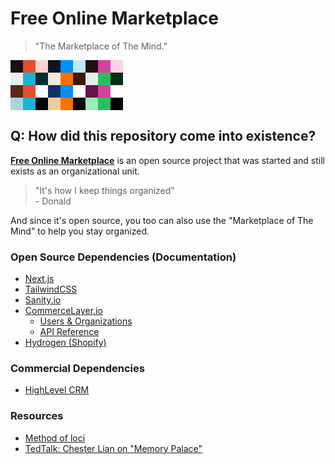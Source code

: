# Free Online Marketplace

> "The Marketplace of The Mind."
<div style="display: flex; max-width: 180px;">
  <div style="width: 33.333%; height: 20px; overflow: clip; display: flex;">
    <div style="width: 33.333%; height: 100%; background-color: #181111;">
    </div>
    <div style="width: 33.333%; height: 100%; background-color: #E54D2E;">
    </div>
    <div style="width: 33.333%; height: 100%; background-color: #fbd3cb;">
    </div>
  </div>
  <div style="width: 33.333%; height: 20px; overflow: clip; display: flex;">
    <div style="width: 33.333%; height: 100%; background-color: #0d1520;">
    </div>
    <div style="width: 33.333%; height: 100%; background-color: #0090FF;">
    </div>
    <div style="width: 33.333%; height: 100%; background-color: #c2e6ff;">
    </div>
  </div>
  <div style="width: 33.333%; height: 20px; overflow: clip; display: flex;">
    <div style="width: 33.333%; height: 100%; background-color: #191117;">
    </div>
    <div style="width: 33.333%; height: 100%; background-color: #D6409F;">
    </div>
    <div style="width: 33.333%; height: 100%; background-color: #fdd1ea;">
    </div>
  </div>
</div>
<div style="display: flex; max-width: 180px; filter: invert(100);">
  <div style="width: 33.333%; height: 20px; overflow: clip; display: flex;">
    <div style="width: 33.333%; height: 100%; background-color: #181111;">
    </div>
    <div style="width: 33.333%; height: 100%; background-color: #E54D2E;">
    </div>
    <div style="width: 33.333%; height: 100%; background-color: #fbd3cb;">
    </div>
  </div>
  <div style="width: 33.333%; height: 20px; overflow: clip; display: flex;">
    <div style="width: 33.333%; height: 100%; background-color: #0d1520;">
    </div>
    <div style="width: 33.333%; height: 100%; background-color: #0090FF;">
    </div>
    <div style="width: 33.333%; height: 100%; background-color: #c2e6ff;">
    </div>
  </div>
  <div style="width: 33.333%; height: 20px; overflow: clip; display: flex;">
    <div style="width: 33.333%; height: 100%; background-color: #191117;">
    </div>
    <div style="width: 33.333%; height: 100%; background-color: #D6409F;">
    </div>
    <div style="width: 33.333%; height: 100%; background-color: #fdd1ea;">
    </div>
  </div>
</div>
<div style="display: flex; max-width: 180px">
  <div style="width: 33.333%; height: 20px; overflow: clip; display: flex;">
    <div style="width: 33.333%; height: 100%; background-color: #5C271F;">
    </div>
    <div style="width: 33.333%; height: 100%; background-color: #E54D2E;">
    </div>
    <div style="width: 33.333%; height: 100%; background-color: #FFFCFC;">
    </div>
  </div>
  <div style="width: 33.333%; height: 20px; overflow: clip; display: flex;">
    <div style="width: 33.333%; height: 100%; background-color: #113264;">
    </div>
    <div style="width: 33.333%; height: 100%; background-color: #0090FF;">
    </div>
    <div style="width: 33.333%; height: 100%; background-color: #FBFDFF;">
    </div>
  </div>
  <div style="width: 33.333%; height: 20px; overflow: clip; display: flex;">
    <div style="width: 33.333%; height: 100%; background-color: #651249;">
    </div>
    <div style="width: 33.333%; height: 100%; background-color: #D6409F;">
    </div>
    <div style="width: 33.333%; height: 100%; background-color: #FFFCFE;">
    </div>
  </div>
</div>

<div style="display: flex; max-width: 180px; filter: invert(100);">
  <div style="width: 33.333%; height: 20px; overflow: clip; display: flex;">
    <div style="width: 33.333%; height: 100%; background-color: #5C271F;">
    </div>
    <div style="width: 33.333%; height: 100%; background-color: #E54D2E;">
    </div>
    <div style="width: 33.333%; height: 100%; background-color: #FFFCFC;">
    </div>
  </div>
  <div style="width: 33.333%; height: 20px; overflow: clip; display: flex;">
    <div style="width: 33.333%; height: 100%; background-color: #113264;">
    </div>
    <div style="width: 33.333%; height: 100%; background-color: #0090FF;">
    </div>
    <div style="width: 33.333%; height: 100%; background-color: #FBFDFF;">
    </div>
  </div>
  <div style="width: 33.333%; height: 20px; overflow: clip; display: flex;">
    <div style="width: 33.333%; height: 100%; background-color: #651249;">
    </div>
    <div style="width: 33.333%; height: 100%; background-color: #D6409F;">
    </div>
    <div style="width: 33.333%; height: 100%; background-color: #FFFCFE;">
    </div>
  </div>
</div>

## Q: How did this repository come into existence?

[**Free Online Marketplace**](https://github.com/imgnxorg/freeonlinemarketplace) is an open source project that was started and still exists as an organizational unit.

> "It's how I keep things organized"<br />\- Donald

And since it's open source, you too can also use the "Marketplace of The Mind" to help you stay organized.

### Open Source Dependencies (Documentation)

- [Next.js](https://nextjs.org/docs)
- [TailwindCSS](https://tailwindcss.com/docs/installation)
- [Sanity.io](https://www.sanity.io/docs?nis=7)
- [CommerceLayer.io](https://commercelayer.io/developers)
  - [Users & Organizations](https://commercelayer.io/docs/data-model/users-and-organizations)
  - [API Reference](https://docs.commercelayer.io/core/api-reference)
- [Hydrogen (Shopify)](https://shopify.dev/docs/storefronts/headless/hydrogen/getting-started)

### Commercial Dependencies

- [HighLevel CRM](https://www.gohighlevel.com/?fp_ref=dmholdings)

### Resources

- [Method of loci](https://en.wikipedia.org/wiki/Method_of_loci)
- [TedTalk: Chester Lian on "Memory Palace"](https://www.youtube.com/watch?v=0ahnDEXOagw)
